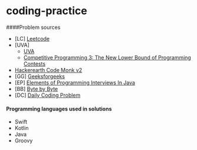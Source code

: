 # coding-practice 
####Problem sources

* [LC] [Leetcode](http://leetcode.com) 
* [UVA] 
  * [UVA](https://uva.onlinejudge.org/) 
  * [Competitive Programming 3: The New Lower Bound of Programming Contests](https://sites.google.com/site/stevenhalim/)
* [Hackerearth Code Monk v2](https://www.hackerearth.com/practice/codemonk/)
* [GG] [Geeksforgeeks](http://www.practice.geeksforgeeks.org/)
* [EP] [Elements of Programming Interviews In Java](https://github.com/adnanaziz/epicode)
* [BB] [Byte by Byte](https://www.byte-by-byte.com)
* [DC] [Daily Coding Problem](https://www.dailycodingproblem.com/)

#### Programming languages used in solutions

* Swift
* Kotlin
* Java
* Groovy